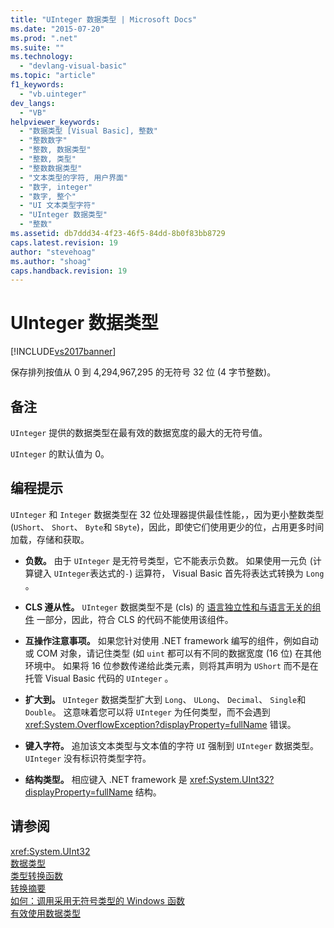 ```yaml
---
title: "UInteger 数据类型 | Microsoft Docs"
ms.date: "2015-07-20"
ms.prod: ".net"
ms.suite: ""
ms.technology: 
  - "devlang-visual-basic"
ms.topic: "article"
f1_keywords: 
  - "vb.uinteger"
dev_langs: 
  - "VB"
helpviewer_keywords: 
  - "数据类型 [Visual Basic], 整数"
  - "整数数字"
  - "整数, 数据类型"
  - "整数, 类型"
  - "整数数据类型"
  - "文本类型的字符, 用户界面"
  - "数字, integer"
  - "数字, 整个"
  - "UI 文本类型字符"
  - "UInteger 数据类型"
  - "整数"
ms.assetid: db7ddd34-4f23-46f5-84dd-8b0f83bb8729
caps.latest.revision: 19
author: "stevehoag"
ms.author: "shoag"
caps.handback.revision: 19
---
```

# UInteger 数据类型
[!INCLUDE[vs2017banner](../../../visual-basic/includes/vs2017banner.md)]

保存排列按值从 0 到 4,294,967,295 的无符号 32 位 \(4 字节整数\)。  
  
## 备注  
 `UInteger` 提供的数据类型在最有效的数据宽度的最大的无符号值。  
  
 `UInteger` 的默认值为 0。  
  
## 编程提示  
 `UInteger` 和 `Integer` 数据类型在 32 位处理器提供最佳性能，，因为更小整数类型 \(`UShort`、 `Short`、 `Byte`和 `SByte`\)，因此，即使它们使用更少的位，占用更多时间加载，存储和获取。  
  
-   **负数。** 由于 `UInteger` 是无符号类型，它不能表示负数。  如果使用一元负 \(计算键入 `UInteger`表达式的`-`\) 运算符， Visual Basic 首先将表达式转换为 `Long` 。  
  
-   **CLS 遵从性。** `UInteger` 数据类型不是 \(cls\) 的 [语言独立性和与语言无关的组件](../Topic/Language%20Independence%20and%20Language-Independent%20Components.md) 一部分，因此，符合 CLS 的代码不能使用该组件。  
  
-   **互操作注意事项。** 如果您针对使用 .NET framework 编写的组件，例如自动或 COM 对象，请记住类型 \(如 `uint` 都可以有不同的数据宽度 \(16 位\) 在其他环境中。  如果将 16 位参数传递给此类元素，则将其声明为 `UShort` 而不是在托管 Visual Basic 代码的 `UInteger` 。  
  
-   **扩大到。** `UInteger` 数据类型扩大到 `Long`、 `ULong`、 `Decimal`、 `Single`和 `Double`。  这意味着您可以将 `UInteger` 为任何类型，而不会遇到 <xref:System.OverflowException?displayProperty=fullName> 错误。  
  
-   **键入字符。** 追加该文本类型与文本值的字符 `UI` 强制到 `UInteger` 数据类型。  `UInteger` 没有标识符类型字符。  
  
-   **结构类型。** 相应键入 .NET framework 是 <xref:System.UInt32?displayProperty=fullName> 结构。  
  
## 请参阅  
 <xref:System.UInt32>   
 [数据类型](../../../visual-basic/language-reference/data-types/data-type-summary.md)   
 [类型转换函数](../../../visual-basic/language-reference/functions/type-conversion-functions.md)   
 [转换摘要](../../../visual-basic/language-reference/keywords/conversion-summary.md)   
 [如何：调用采用无符号类型的 Windows 函数](../../../visual-basic/programming-guide/com-interop/how-to-call-a-windows-function-that-takes-unsigned-types.md)   
 [有效使用数据类型](../../../visual-basic/programming-guide/language-features/data-types/efficient-use-of-data-types.md)